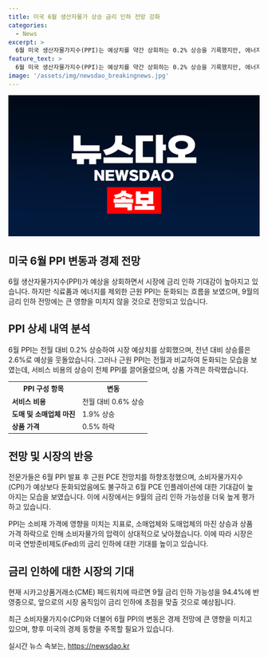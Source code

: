 ```yaml
---
title: 미국 6월 생산자물가 상승 금리 인하 전망 강화
categories:
  - News
excerpt: >
  6월 미국 생산자물가지수(PPI)는 예상치를 약간 상회하는 0.2% 상승을 기록했지만, 에너지와 식료품을 제외한 근원 PPI는 둔화세를 보였다. 이에 9월의 금리 인하 전망에는 영향을 미치지 않을 전망이다. 도매업체 및 소매업체 마진 상승, 서비스 비용 상승 등이 전체 PPI를 끌어올렸으며, 근원 PCE 전망치의 하향조정도 이어졌다. 하지만, 6월 PPI와 소비자물가지수(CPI)의 둔화를 고려할 때, 시장에서는 9월 금리 인하 가능성에 대한 기대감이 상승하는 추세다.
feature_text: >
  6월 미국 생산자물가지수(PPI)는 예상치를 약간 상회하는 0.2% 상승을 기록했지만, 에너지와 식료품을 제외한 근원 PPI는 둔화세를 보였다. 이에 9월의 금리 인하 전망에는 영향을 미치지 않을 전망이다. 도매업체 및 소매업체 마진 상승, 서비스 비용 상승 등이 전체 PPI를 끌어올렸으며, 근원 PCE 전망치의 하향조정도 이어졌다. 하지만, 6월 PPI와 소비자물가지수(CPI)의 둔화를 고려할 때, 시장에서는 9월 금리 인하 가능성에 대한 기대감이 상승하는 추세다.
image: '/assets/img/newsdao_breakingnews.jpg'
---
```


<p><img src="/assets/img/newsdao_breakingnews.jpg" alt="firstkoreanews 속보" /></p>

<h2 data-ke-size="size26">미국 6월 PPI 변동과 경제 전망</h2>

<p data-ke-size="size16">6월 생산자물가지수(PPI)가 예상을 상회하면서 시장에 금리 인하 기대감이 높아지고 있습니다. 하지만 식료품과 에너지를 제외한 근원 PPI는 둔화되는 흐름을 보였으며, 9월의 금리 인하 전망에는 큰 영향을 미치지 않을 것으로 전망되고 있습니다.</p>

<h2 data-ke-size="size24">PPI 상세 내역 분석</h2>

<p data-ke-size="size16">6월 PPI는 전월 대비 0.2% 상승하여 시장 예상치를 상회했으며, 전년 대비 상승률은 2.6%로 예상을 웃돌았습니다. 그러나 근원 PPI는 전월과 비교하여 둔화되는 모습을 보였는데, 서비스 비용의 상승이 전체 PPI를 끌어올렸으며, 상품 가격은 하락했습니다.</p>

<table>
    <tr>
        <th>PPI 구성 항목</th>
        <th>변동</th>
    </tr>
    <tr>
        <td><b>서비스 비용</b></td>
        <td>전월 대비 0.6% 상승</td>
    </tr>
    <tr>
        <td><b>도매 및 소매업체 마진</b></td>
        <td>1.9% 상승</td>
    </tr>
    <tr>
        <td><b>상품 가격</b></td>
        <td>0.5% 하락</td>
    </tr>
</table>

<h2 data-ke-size="size24">전망 및 시장의 반응</h2>

<p data-ke-size="size16">전문가들은 6월 PPI 발표 후 근원 PCE 전망치를 하향조정했으며, 소비자물가지수(CPI)가 예상보다 둔화되었음에도 불구하고 6월 PCE 인플레이션에 대한 기대감이 높아지는 모습을 보였습니다. 이에 시장에서는 9월의 금리 인하 가능성을 더욱 높게 평가하고 있습니다.</p>

<p data-ke-size="size16">PPI는 소비재 가격에 영향을 미치는 지표로, 소매업체와 도매업체의 마진 상승과 상품 가격 하락으로 인해 소비자물가의 압력이 상대적으로 낮아졌습니다. 이에 따라 시장은 미국 연방준비제도(Fed)의 금리 인하에 대한 기대를 높이고 있습니다.</p>

<h2 data-ke-size="size24">금리 인하에 대한 시장의 기대</h2>

<p data-ke-size="size16">현재 시카고상품거래소(CME) 페드워치에 따르면 9월 금리 인하 가능성을 94.4%에 반영중으로, 앞으로의 시장 움직임이 금리 인하에 초점을 맞출 것으로 예상됩니다.</p>

<p data-ke-size="size16">최근 소비자물가지수(CPI)와 더불어 6월 PPI의 변동은 경제 전망에 큰 영향을 미치고 있으며, 향후 미국의 경제 동향을 주목할 필요가 있습니다.</p>
실시간 뉴스 속보는, <a href="https://newsdao.kr" rel="dofollow">https://newsdao.kr</a>


